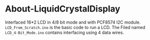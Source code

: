 # About-LiquidCrystalDisplay
Interfaced 16*2 LCD in 4/8 bit mode and with PCF8574 I2C module. `LCD_From_Scratch.ino` is the basic code to run a LCD.
The Filed named `LCD_4-Bit_Mode.ino` contains interfacing using 4 data wires.
